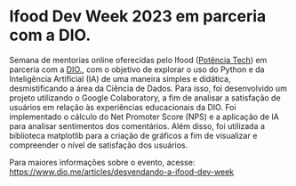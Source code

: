 # Ifood Dev Week 2023 em parceria com a DIO.

Semana de mentorias online oferecidas pelo Ifood ([Potência Tech](https://potenciatech.com.br/)) em parceria com a [DIO.](https://www.dio.me/), com o objetivo de explorar o uso do Python e da Inteligência Artificial (IA) de uma maneira simples e didática, desmistificando a área da Ciência de Dados. Para isso, foi desenvolvido um projeto utilizando o Google Colaboratory, a fim de analisar a satisfação de usuários em relação às experiências educacionais da DIO. Foi implementado o cálculo do Net Promoter Score (NPS) e a aplicação de IA para analisar sentimentos dos comentários. Além disso, foi utilizada a biblioteca matplotlib para a criação de gráficos a fim de visualizar e compreender o nível de satisfação dos usuários.

Para maiores informações sobre o evento, acesse: <https://www.dio.me/articles/desvendando-a-ifood-dev-week>
